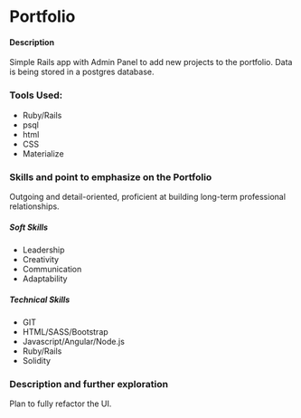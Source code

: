 # Portfolio

#### Description
Simple Rails app with Admin Panel to add new projects to the portfolio. Data is being stored in a postgres database.

### Tools Used:
* Ruby/Rails
* psql
* html
* CSS
* Materialize

### Skills and point to emphasize on the Portfolio

Outgoing and detail-oriented, proficient at building long-term  professional relationships.

##### Soft Skills
* Leadership
* Creativity
* Communication
* Adaptability

##### Technical Skills
* GIT
* HTML/SASS/Bootstrap
* Javascript/Angular/Node.js
* Ruby/Rails
* Solidity

### Description and further exploration

Plan to fully refactor the UI.
